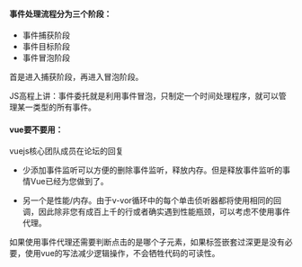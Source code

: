 
#### 事件处理流程分为三个阶段：
 
- 事件捕获阶段
- 事件目标阶段
- 事件冒泡阶段


首是进入捕获阶段，再进入冒泡阶段。

JS高程上讲：事件委托就是利用事件冒泡，只制定一个时间处理程序，就可以管理某一类型的所有事件。



#### vue要不要用：

vuejs核心团队成员在论坛的回复

- 少添加事件监听可以方便的删除事件监听，释放内存。但是释放事件监听的事情Vue已经为您做到了。

- 另一个是性能/内存。由于v-vor循环中的每个单击侦听器都将使用相同的回调，因此除非您有成百上千的行或者确实遇到性能瓶颈，可以考虑不使用事件代理。

如果使用事件代理还需要判断点击的是哪个子元素，如果标签嵌套过深更是没有必要，使用vue的写法减少逻辑操作，不会牺牲代码的可读性。